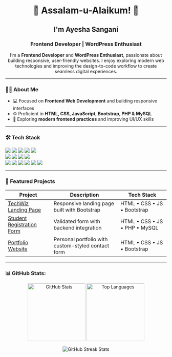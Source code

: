 <h1 align="center">🌟 Assalam-u-Alaikum! 👋</h1>
<h2 align="center">I'm Ayesha Sangani</h2>
<h3 align="center">Frontend Developer | WordPress Enthusiast</h3>

<p align="center">
  I’m a <strong>Frontend Developer</strong> and <strong>WordPress Enthusiast</strong>, passionate about building 
  responsive, user-friendly websites. I enjoy exploring modern web technologies and improving 
  the design-to-code workflow to create seamless digital experiences.
</p>


---

### 👩‍💻 About Me
- 💻 Focused on **Frontend Web Development** and building responsive interfaces
- ⚙️ Proficient in **HTML, CSS, JavaScript, Bootstrap, PHP & MySQL**
- 🌱 Exploring **modern frontend practices** and improving UI/UX skills


---
### 🛠️ Tech Stack
<p align="left">
  <img src="https://img.shields.io/badge/HTML5-%23E34F26?style=for-the-badge&logo=html5&logoColor=white"/>
  <img src="https://img.shields.io/badge/CSS3-%231572B6?style=for-the-badge&logo=css3&logoColor=white"/>
  <img src="https://img.shields.io/badge/JavaScript-%23F7DF1E?style=for-the-badge&logo=javascript&logoColor=black"/>
  <img src="https://img.shields.io/badge/Bootstrap-%237952B3?style=for-the-badge&logo=bootstrap&logoColor=white"/>
  <img src="https://img.shields.io/badge/PHP-%23777BB4?style=for-the-badge&logo=php&logoColor=white"/>
  <br>
  <img src="https://img.shields.io/badge/MySQL-%234479A1?style=for-the-badge&logo=mysql&logoColor=white"/>
  <img src="https://img.shields.io/badge/jQuery-%230769AD?style=for-the-badge&logo=jquery&logoColor=white"/>
  <img src="https://img.shields.io/badge/Laravel-%23FF2D20?style=for-the-badge&logo=laravel&logoColor=white"/>
  <img src="https://img.shields.io/badge/SQL%20Server-%23CC2927?style=for-the-badge&logo=microsoft-sql-server&logoColor=white"/>
  <br>
  <img src="https://img.shields.io/badge/Figma-%23F24E1E?style=for-the-badge&logo=figma&logoColor=white"/>
  <img src="https://img.shields.io/badge/WordPress-%2321759B?style=for-the-badge&logo=wordpress&logoColor=white"/>
  <img src="https://img.shields.io/badge/Canva-%2300C4CC?style=for-the-badge&logo=canva&logoColor=white"/>
  <img src="https://img.shields.io/badge/GitHub-%23181717?style=for-the-badge&logo=github&logoColor=white"/>
  <img src="https://img.shields.io/badge/Firebase-%23FFCA28?style=for-the-badge&logo=firebase&logoColor=black"/>
  <img src="https://img.shields.io/badge/SEO-%234285F4?style=for-the-badge&logo=google&logoColor=white"/>
</p>

---

### 🚀 Featured Projects
| Project | Description | Tech Stack |
|---------|-------------|------------|
| [TechWiz Landing Page](https://github.com/AyeshaSangani/techwiz-landingpage-bootstrap) | Responsive landing page built with Bootstrap | HTML • CSS • JS • Bootstrap |
| [Student Registration Form](#) | Validated form with backend integration | HTML • CSS • JS • PHP • MySQL |
| [Portfolio Website](#) | Personal portfolio with custom-styled contact form | HTML • CSS • JS • Bootstrap |

---
### 📊 GitHub Stats:

<p align="center">
  
  <!-- GitHub Stats -->
  <img src="https://github-readme-stats.vercel.app/api?username=AyeshaSangani&show_icons=true&theme=tokyonight&hide_border=true" alt="GitHub Stats" height="180px"/>

  <!-- Top Languages -->
  <img src="https://github-readme-stats.vercel.app/api/top-langs/?username=AyeshaSangani&layout=compact&theme=tokyonight&hide_border=true" alt="Top Languages" height="180px"/>

  <!-- GitHub Streak -->
<p align="center">
  <img src="https://streak-stats.demolab.com?user=AyeshaSangani&theme=tokyonight&hide_border=true&card_width=445&card_height=175" alt="GitHub Streak Stats"/>
</p>

</p>
